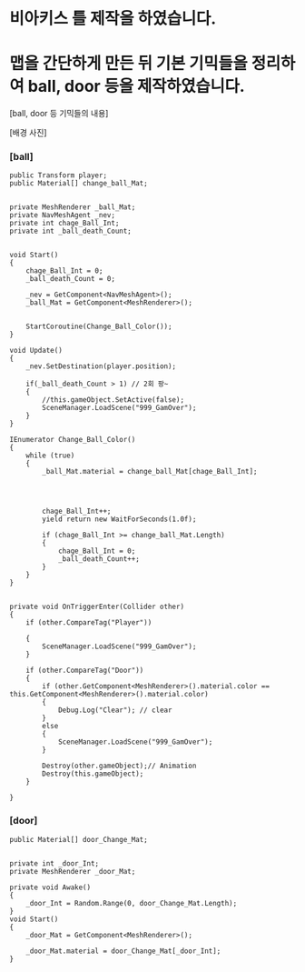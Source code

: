 # 비아키스 틀 제작을 하였습니다.
# 맵을 간단하게 만든 뒤 기본 기믹들을 정리하여 ball, door 등을 제작하였습니다.

[ball, door 등 기믹들의 내용]

[배경 사진]


### [ball]

    public Transform player;
    public Material[] change_ball_Mat;


    private MeshRenderer _ball_Mat;
    private NavMeshAgent _nev;
    private int chage_Ball_Int;
    private int _ball_death_Count;


    void Start()
    {
        chage_Ball_Int = 0;
        _ball_death_Count = 0;

        _nev = GetComponent<NavMeshAgent>();
        _ball_Mat = GetComponent<MeshRenderer>();


        StartCoroutine(Change_Ball_Color());
    }

    void Update()
    {
        _nev.SetDestination(player.position);

        if(_ball_death_Count > 1) // 2회 팡~
        {
            //this.gameObject.SetActive(false);
            SceneManager.LoadScene("999_GamOver");
        }
    }

    IEnumerator Change_Ball_Color()
    {
        while (true)
        {
            _ball_Mat.material = change_ball_Mat[chage_Ball_Int];




            chage_Ball_Int++;
            yield return new WaitForSeconds(1.0f);

            if (chage_Ball_Int >= change_ball_Mat.Length)
            {
                chage_Ball_Int = 0;
                _ball_death_Count++;
            }
        }
    }


    private void OnTriggerEnter(Collider other)
    {
        if (other.CompareTag("Player"))

        {
            SceneManager.LoadScene("999_GamOver");
        }

        if (other.CompareTag("Door"))
        {
            if (other.GetComponent<MeshRenderer>().material.color == this.GetComponent<MeshRenderer>().material.color)
            {
                Debug.Log("Clear"); // clear
            }
            else
            {
                SceneManager.LoadScene("999_GamOver");
            }

            Destroy(other.gameObject);// Animation
            Destroy(this.gameObject); 
        }

    }
    
    
    
### [door]
    
    public Material[] door_Change_Mat;


    private int _door_Int;
    private MeshRenderer _door_Mat;

    private void Awake()
    {
        _door_Int = Random.Range(0, door_Change_Mat.Length);
    }
    void Start()
    {
        _door_Mat = GetComponent<MeshRenderer>();

        _door_Mat.material = door_Change_Mat[_door_Int];
    }
